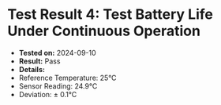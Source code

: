 # Test Result 4: Test Battery Life Under Continuous Operation
- **Tested on:** 2024-09-10
- **Result:** Pass
- **Details:**
 - Reference Temperature: 25°C
 - Sensor Reading:  24.9°C
 - Deviation: ± 0.1°C
